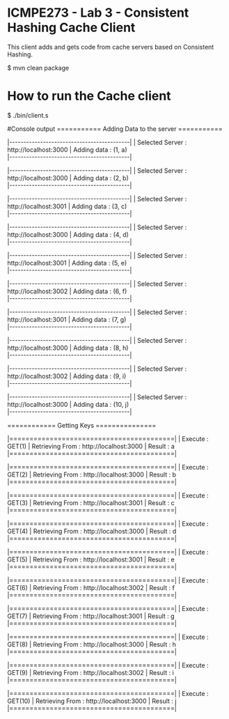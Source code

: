 ICMPE273 - Lab 3 - Consistent Hashing Cache Client
=================================================

This client adds and gets code from cache servers based on Consistent Hashing.


$ mvn clean package

# How to run the Cache client
$ ./bin/client.s

#Console output
=========== Adding Data to the server ===========

|-------------------------------------------|
| Selected Server : http://localhost:3000
| Adding data : (1, a)  
|-------------------------------------------|

|-------------------------------------------|
| Selected Server : http://localhost:3000
| Adding data : (2, b)  
|-------------------------------------------|

|-------------------------------------------|
| Selected Server : http://localhost:3001
| Adding data : (3, c)  
|-------------------------------------------|

|-------------------------------------------|
| Selected Server : http://localhost:3000
| Adding data : (4, d)  
|-------------------------------------------|

|-------------------------------------------|
| Selected Server : http://localhost:3001
| Adding data : (5, e)  
|-------------------------------------------|

|-------------------------------------------|
| Selected Server : http://localhost:3002
| Adding data : (6, f)  
|-------------------------------------------|

|-------------------------------------------|
| Selected Server : http://localhost:3001
| Adding data : (7, g)  
|-------------------------------------------|

|-------------------------------------------|
| Selected Server : http://localhost:3000
| Adding data : (8, h)  
|-------------------------------------------|

|-------------------------------------------|
| Selected Server : http://localhost:3002
| Adding data : (9, i)  
|-------------------------------------------|

|-------------------------------------------|
| Selected Server : http://localhost:3000
| Adding data : (10, j)  
|-------------------------------------------|

============ Getting Keys ===============

|=========================================|
| Execute : GET(1)
| Retrieving From : http://localhost:3000 
| Result : a
|=========================================|

|=========================================|
| Execute : GET(2)
| Retrieving From : http://localhost:3000 
| Result : b
|=========================================|

|=========================================|
| Execute : GET(3)
| Retrieving From : http://localhost:3001 
| Result : c
|=========================================|

|=========================================|
| Execute : GET(4)
| Retrieving From : http://localhost:3000 
| Result : d
|=========================================|

|=========================================|
| Execute : GET(5)
| Retrieving From : http://localhost:3001 
| Result : e
|=========================================|

|=========================================|
| Execute : GET(6)
| Retrieving From : http://localhost:3002 
| Result : f
|=========================================|

|=========================================|
| Execute : GET(7)
| Retrieving From : http://localhost:3001 
| Result : g
|=========================================|

|=========================================|
| Execute : GET(8)
| Retrieving From : http://localhost:3000 
| Result : h
|=========================================|

|=========================================|
| Execute : GET(9)
| Retrieving From : http://localhost:3002 
| Result : i
|=========================================|

|=========================================|
| Execute : GET(10)
| Retrieving From : http://localhost:3000 
| Result : j
|=========================================|



